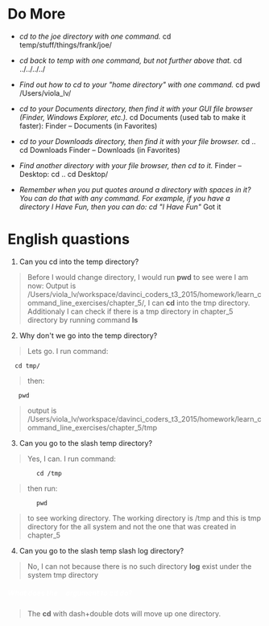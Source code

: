 # Do More

* _cd to the joe directory with one command._
cd temp/stuff/things/frank/joe/

* _cd back to temp with one command, but not further above that._
cd ../../../../

* _Find out how to cd to your "home directory" with one command._
cd
pwd /Users/viola_lv/

*	_cd to your Documents directory, then find it with your GUI file browser (Finder, Windows Explorer, etc.)._
cd Documents (used tab to make it faster): 
Finder – Documents (in Favorites)

*	_cd to your Downloads directory, then find it with your file browser._
cd ..     cd Downloads
Finder – Downloads (in Favorites)

*	_Find another directory with your file browser, then cd to it._
Finder – Desktop: cd ..      cd Desktop/

*	_Remember when you put quotes around a directory with spaces in it? You can do that with any command. For example, if you have a directory I Have Fun, then you can do: cd "I Have Fun"_
Got it


# English quastions

1) Can you cd into the temp directory?
> Before I would change directory, I would run **pwd** to see were I am now: 
> Output is /Users/viola_lv/workspace/davinci_coders_t3_2015/homework/learn_command_line_exercises/chapter_5/, I can **cd** into the tmp directory. Additionaly I can check if there is a tmp directory in chapter_5 directory by running command **ls**

2) Why don't we go into the temp directory?
> Lets go. I run command:

      cd tmp/
      
>then:

       pwd
       
> output is /Users/viola_lv/workspace/davinci_coders_t3_2015/homework/learn_command_line_exercises/chapter_5/tmp
      
3) Can you go to the slash temp directory?
> Yes, I can. I run command:

            cd /tmp
            
> then run:

            pwd
            
> to see working directory.
> The working directory is /tmp and this is tmp directory for the all system and not the one that was created in chapter_5

4) Can you go to the slash temp slash log directory?
> No, I can not because there is no such directory **log** exist under the system tmp directory

 
##### <font color="white"> What does the .. argument to cd do?
> The **cd** with dash+double dots will move up one directory.
